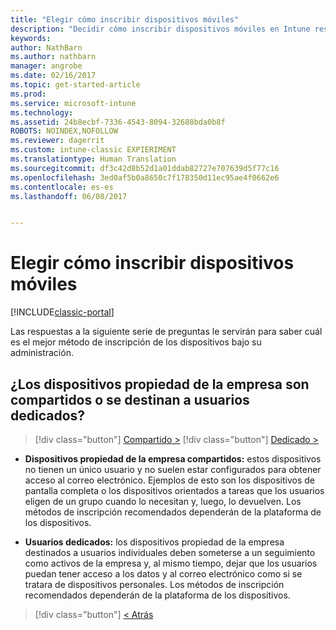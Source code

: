 ```yaml
---
title: "Elegir cómo inscribir dispositivos móviles"
description: "Decidir cómo inscribir dispositivos móviles en Intune respondiendo a unas preguntas sencillas"
keywords: 
author: NathBarn
ms.author: nathbarn
manager: angrobe
ms.date: 02/16/2017
ms.topic: get-started-article
ms.prod: 
ms.service: microsoft-intune
ms.technology: 
ms.assetid: 24b8ecbf-7336-4543-8094-32688bda0b8f
ROBOTS: NOINDEX,NOFOLLOW
ms.reviewer: dagerrit
ms.custom: intune-classic EXPIERIMENT
ms.translationtype: Human Translation
ms.sourcegitcommit: df3c42d8b52d1a01ddab82727e707639d5f77c16
ms.openlocfilehash: 3ed0af5b0a8650c7f178350d11ec95ae4f0662e6
ms.contentlocale: es-es
ms.lasthandoff: 06/08/2017


---
```

# <a name="choose-how-to-enroll-mobile-devices"></a>Elegir cómo inscribir dispositivos móviles

[!INCLUDE[classic-portal](../includes/classic-portal.md)]

Las respuestas a la siguiente serie de preguntas le servirán para saber cuál es el mejor método de inscripción de los dispositivos bajo su administración.

## <a name="are-your-company-owned-devices-shared-or-do-they-have-dedicated-users"></a>**¿Los dispositivos propiedad de la empresa son compartidos o se destinan a usuarios dedicados?**

> [!div class="button"]
[Compartido >](choose-how-to-enroll-devices4.md)
> [!div class="button"]
[Dedicado >](choose-how-to-enroll-devices6.md)

- **Dispositivos propiedad de la empresa compartidos:** estos dispositivos no tienen un único usuario y no suelen estar configurados para obtener acceso al correo electrónico. Ejemplos de esto son los dispositivos de pantalla completa o los dispositivos orientados a tareas que los usuarios eligen de un grupo cuando lo necesitan y, luego, lo devuelven. Los métodos de inscripción recomendados dependerán de la plataforma de los dispositivos.

- **Usuarios dedicados:** los dispositivos propiedad de la empresa destinados a usuarios individuales deben someterse a un seguimiento como activos de la empresa y, al mismo tiempo, dejar que los usuarios puedan tener acceso a los datos y al correo electrónico como si se tratara de dispositivos personales. Los métodos de inscripción recomendados dependerán de la plataforma de los dispositivos.

> [!div class="button"]
[< Atrás](choose-how-to-enroll-devices1.md)

